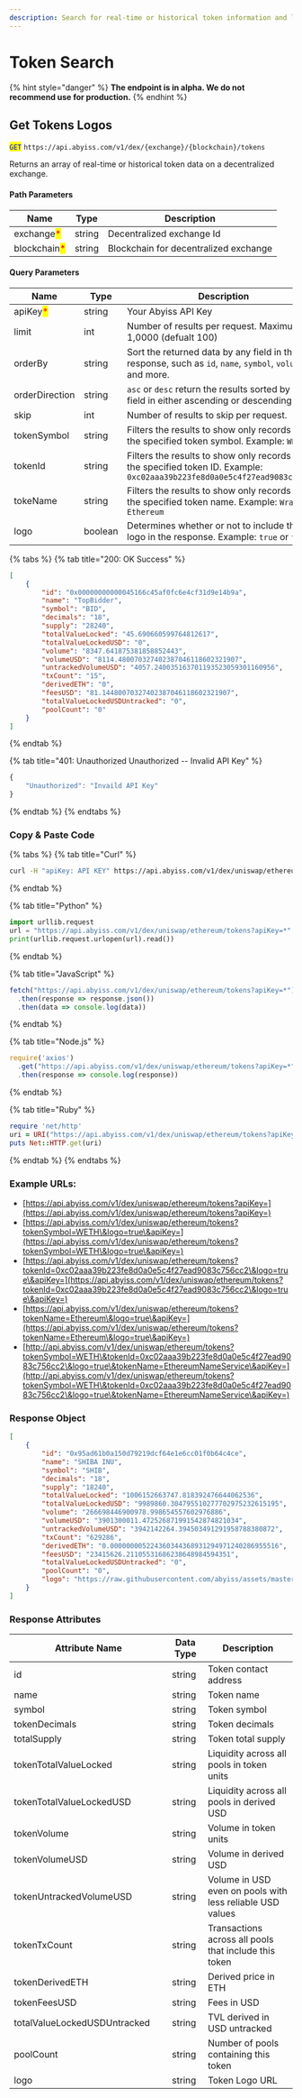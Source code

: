 ```yaml
---
description: Search for real-time or historical token information and logos.
---
```


# Token Search

{% hint style="danger" %}
**The endpoint is in alpha. We do not recommend use for production.**&#x20;
{% endhint %}

## Get Tokens Logos

<mark style="color:blue;">`GET`</mark> `https://api.abyiss.com/v1/dex/{exchange}/{blockchain}/tokens`

Returns an array of real-time or historical token data on a decentralized exchange.&#x20;

#### Path Parameters

| Name                                         | Type   | Description                           |
| -------------------------------------------- | ------ | ------------------------------------- |
| exchange<mark style="color:red;">\*</mark>   | string | Decentralized exchange Id             |
| blockchain<mark style="color:red;">\*</mark> | string | Blockchain for decentralized exchange |

#### Query Parameters

| Name                                     | Type    | Description                                                                                                                 |
| ---------------------------------------- | ------- | --------------------------------------------------------------------------------------------------------------------------- |
| apiKey<mark style="color:red;">\*</mark> | string  | Your Abyiss API Key                                                                                                         |
| limit                                    | int     | Number of results per request. Maximum 1,0000 (defualt 100)                                                                 |
| orderBy                                  | string  | Sort the returned data by any field in the API response, such as `id`, `name`, `symbol`, `volumeUSD` and more.              |
| orderDirection                           | string  | `asc` or `desc` return the results sorted by that field in either ascending or descending order.                            |
| skip                                     | int     | Number of results to skip per request.                                                                                      |
| tokenSymbol                              | string  | Filters the results to show only records with the specified token symbol. Example: `WETH`                                   |
| tokenId                                  | string  | Filters the results to show only records with the specified token ID. Example: `0xc02aaa39b223fe8d0a0e5c4f27ead9083c756cc2` |
| tokeName                                 | string  | Filters the results to show only records with the specified token name. Example: `Wrapped Ethereum`                         |
| logo                                     | boolean | Determines whether or not to include the logo in the response. Example: `true` or `false`                                   |

{% tabs %}
{% tab title="200: OK Success" %}
```json
[
    {
        "id": "0x00000000000045166c45af0fc6e4cf31d9e14b9a",
        "name": "TopBidder",
        "symbol": "BID",
        "decimals": "18",
        "supply": "28240",
        "totalValueLocked": "45.690660599764812617",
        "totalValueLockedUSD": "0",
        "volume": "8347.641875381858852443",
        "volumeUSD": "8114.480070327402387046118602321907",
        "untrackedVolumeUSD": "4057.240035163701193523059301160956",
        "txCount": "15",
        "derivedETH": "0",
        "feesUSD": "81.14480070327402387046118602321907",
        "totalValueLockedUSDUntracked": "0",
        "poolCount": "0"
    }
]
```
{% endtab %}

{% tab title="401: Unauthorized Unauthorized -- Invalid API Key" %}
```javascript
{
    "Unauthorized": "Invaild API Key"
}
```
{% endtab %}
{% endtabs %}

### **Copy & Paste Code**

{% tabs %}
{% tab title="Curl" %}
```bash
curl -H "apiKey: API KEY" https://api.abyiss.com/v1/dex/uniswap/ethereum/tokens
```
{% endtab %}

{% tab title="Python" %}
```python
import urllib.request
url = "https://api.abyiss.com/v1/dex/uniswap/ethereum/tokens?apiKey=*"
print(urllib.request.urlopen(url).read())
```
{% endtab %}

{% tab title="JavaScript" %}
```javascript
fetch("https://api.abyiss.com/v1/dex/uniswap/ethereum/tokens?apiKey=*")
  .then(response => response.json())
  .then(data => console.log(data))
```
{% endtab %}

{% tab title="Node.js" %}
```javascript
require('axios')
  .get("https://api.abyiss.com/v1/dex/uniswap/ethereum/tokens?apiKey=*")
  .then(response => console.log(response))
```
{% endtab %}

{% tab title="Ruby" %}
```ruby
require 'net/http'
uri = URI("https://api.abyiss.com/v1/dex/uniswap/ethereum/tokens?apiKey=*")
puts Net::HTTP.get(uri)
```
{% endtab %}
{% endtabs %}

### Example URLs:&#x20;

* [https://api.abyiss.com/v1/dex/uniswap/ethereum/tokens?apiKey=](https://api.abyiss.com/v1/dex/uniswap/ethereum/tokens?apiKey=)
* [https://api.abyiss.com/v1/dex/uniswap/ethereum/tokens?tokenSymbol=WETH\&logo=true\&apiKey=](https://api.abyiss.com/v1/dex/uniswap/ethereum/tokens?tokenSymbol=WETH\&logo=true\&apiKey=)
* [https://api.abyiss.com/v1/dex/uniswap/ethereum/tokens?tokenId=0xc02aaa39b223fe8d0a0e5c4f27ead9083c756cc2\&logo=true\&apiKey=](https://api.abyiss.com/v1/dex/uniswap/ethereum/tokens?tokenId=0xc02aaa39b223fe8d0a0e5c4f27ead9083c756cc2\&logo=true\&apiKey=)
* [https://api.abyiss.com/v1/dex/uniswap/ethereum/tokens?tokenName=Ethereum\&logo=true\&apiKey=](https://api.abyiss.com/v1/dex/uniswap/ethereum/tokens?tokenName=Ethereum\&logo=true\&apiKey=)
* [http://api.abyiss.com/v1/dex/uniswap/ethereum/tokens?tokenSymbol=WETH\&tokenId=0xc02aaa39b223fe8d0a0e5c4f27ead9083c756cc2\&logo=true\&tokenName=EthereumNameService\&apiKey=](http://api.abyiss.com/v1/dex/uniswap/ethereum/tokens?tokenSymbol=WETH\&tokenId=0xc02aaa39b223fe8d0a0e5c4f27ead9083c756cc2\&logo=true\&tokenName=EthereumNameService\&apiKey=)

### **Response Object**

```json
[
    {
        "id": "0x95ad61b0a150d79219dcf64e1e6cc01f0b64c4ce",
        "name": "SHIBA INU",
        "symbol": "SHIB",
        "decimals": "18",
        "supply": "18240",
        "totalValueLocked": "1006152663747.818392476644062536",
        "totalValueLockedUSD": "9989860.304795510277702975232615195",
        "volume": "266698446900978.998654557602976886",
        "volumeUSD": "3901300011.472526871991542874821034",
        "untrackedVolumeUSD": "3942142264.394503491291958788380872",
        "txCount": "629286",
        "derivedETH": "0.000000005224360344368931294971240286955516",
        "feesUSD": "23415626.21105531686238648984594351",
        "totalValueLockedUSDUntracked": "0",
        "poolCount": "0",
        "logo": "https://raw.githubusercontent.com/abyiss/assets/master/blockchains/ethereum/assets/0x95aD61b0a150d79219dCF64E1E6Cc01f0B64C4cE/logo.png"
    }
]
```

### Response Attributes

<table><thead><tr><th width="265.3333333333333">Attribute Name</th><th>Data Type</th><th>Description </th></tr></thead><tbody><tr><td>id</td><td>string</td><td>Token contact address</td></tr><tr><td>name</td><td>string</td><td>Token name</td></tr><tr><td>symbol</td><td>string</td><td>Token symbol</td></tr><tr><td>tokenDecimals</td><td>string</td><td>Token decimals</td></tr><tr><td>totalSupply</td><td>string</td><td>Token total supply</td></tr><tr><td>tokenTotalValueLocked</td><td>string</td><td>Liquidity across all pools in token units</td></tr><tr><td>tokenTotalValueLockedUSD</td><td>string</td><td>Liquidity across all pools in derived USD</td></tr><tr><td>tokenVolume</td><td>string</td><td>Volume in token units</td></tr><tr><td>tokenVolumeUSD</td><td>string</td><td>Volume in derived USD</td></tr><tr><td>tokenUntrackedVolumeUSD</td><td>string</td><td>Volume in USD even on pools with less reliable USD values</td></tr><tr><td>tokenTxCount</td><td>string</td><td>Transactions across all pools that include this token</td></tr><tr><td>tokenDerivedETH</td><td>string</td><td>Derived price in ETH</td></tr><tr><td>tokenFeesUSD</td><td>string</td><td>Fees in USD</td></tr><tr><td>totalValueLockedUSDUntracked</td><td>string</td><td>TVL derived in USD untracked</td></tr><tr><td>poolCount</td><td>string</td><td>Number of pools containing this token</td></tr><tr><td>logo</td><td>string</td><td>Token Logo URL</td></tr></tbody></table>

